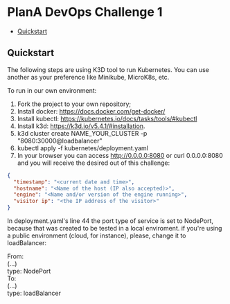# PlanA DevOps Challenge 1


* [Quickstart](#quickstart)


## Quickstart 

The following steps are using K3D tool to run Kubernetes. You can use another as your preference like Minikube, MicroK8s, etc.

To run in our own environment:

1. Fork the project to your own repository;
2. Install docker: https://docs.docker.com/get-docker/
3. Install kubectl: https://kubernetes.io/docs/tasks/tools/#kubectl
4. Install k3d: https://k3d.io/v5.4.1/#installation.
5. k3d cluster create NAME_YOUR_CLUSTER -p "8080:30000@loadbalancer"
6. kubectl apply -f kubernetes/deployment.yaml
7. In your browser you can access http://0.0.0.0:8080 or curl 0.0.0.0:8080 and you will receive the desired out of this challenge:



```json
{
  "timestamp": "<current date and time>",
  "hostname": "<Name of the host (IP also accepted)>",
  "engine": "<Name and/or version of the engine running>",
  "visitor ip": "<the IP address of the visitor>"
}
```
   
In deployment.yaml's line 44 the port type of service is set to NodePort, because that was created to be tested in a local enviroment. if you're using a public environment (cloud, for instance), please, change it to loadBalancer:


From:  
(...)  
    type: NodePort   
To:  
(...)  
    type: loadBalancer   
